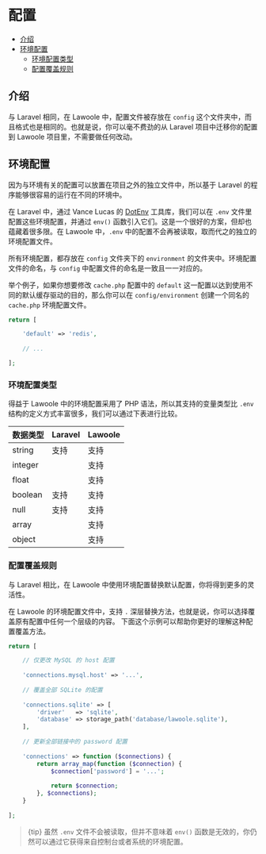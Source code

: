# 配置

- [介绍](#introduction)
- [环境配置](#environment-configuration)
    - [环境配置类型](#environment-variable-types)
    - [配置覆盖规则](#override-rules)

<a name="introduction"></a>
## 介绍

与 Laravel 相同，在 Lawoole 中，配置文件被存放在 `config` 这个文件夹中，而且格式也是相同的。也就是说，你可以毫不费劲的从 Laravel 项目中迁移你的配置到 Lawoole 项目里，不需要做任何改动。

<a name="environment-configuration"></a>
## 环境配置

因为与环境有关的配置可以放置在项目之外的独立文件中，所以基于 Laravel 的程序能够很容易的运行在不同的环境中。

在 Laravel 中，通过 Vance Lucas 的 [DotEnv](https://github.com/vlucas/phpdotenv) 工具库，我们可以在 `.env` 文件里配置这些环境配置，并通过 `env()` 函数引入它们。这是一个很好的方案，但却也蕴藏着很多限。在 Lawoole 中，`.env` 中的配置不会再被读取，取而代之的独立的环境配置文件。

所有环境配置，都存放在 `config` 文件夹下的 `environment` 的文件夹中。环境配置文件的命名，与 `config` 中配置文件的命名是一致且一一对应的。

举个例子，如果你想要修改 `cache.php` 配置中的 `default` 这一配置以达到使用不同的默认缓存驱动的目的，那么你可以在 `config/environment` 创建一个同名的 `cache.php` 环境配置文件。

```php
return [

    'default' => 'redis',
    
    // ...

];
```

<a name="environment-variable-types"></a>
### 环境配置类型

得益于 Lawoole 中的环境配置采用了 PHP 语法，所以其支持的变量类型比 `.env` 结构的定义方式丰富很多，我们可以通过下表进行比较。

数据类型 | Laravel | Lawoole
:---- | :---- | :----
string | 支持 | 支持
integer | | 支持
float | | 支持
boolean | 支持 | 支持
null | 支持 | 支持
array | | 支持
object | | 支持

<a name="override-rules"></a>
### 配置覆盖规则

与 Laravel 相比，在 Lawoole 中使用环境配置替换默认配置，你将得到更多的灵活性。

在 Lawoole 的环境配置文件中，支持 `.` 深层替换方法，也就是说，你可以选择覆盖原有配置中任何一个层级的内容。
下面这个示例可以帮助你更好的理解这种配置覆盖方法。

```php
return [

    // 仅更改 MySQL 的 host 配置
    
    'connections.mysql.host' => '...',
    
    // 覆盖全部 SQLite 的配置
    
    'connections.sqlite' => [
        'driver'   => 'sqlite',
        'database' => storage_path('database/lawoole.sqlite'),
    ],
    
    // 更新全部链接中的 password 配置
    
    'connections' => function ($connections) {
        return array_map(function ($connection) {
            $connection['password'] = '...';
        
            return $connection;
        }, $connections);
    }
    
];
```

> {tip} 虽然 `.env` 文件不会被读取，但并不意味着 `env()` 函数是无效的，你仍然可以通过它获得来自控制台或者系统的环境配置。

